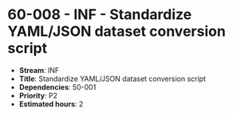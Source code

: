 # 60-008 - INF - Standardize YAML/JSON dataset conversion script
- **Stream**: INF
- **Title**: Standardize YAML/JSON dataset conversion script
- **Dependencies**: 50-001
- **Priority**: P2
- **Estimated hours**: 2
